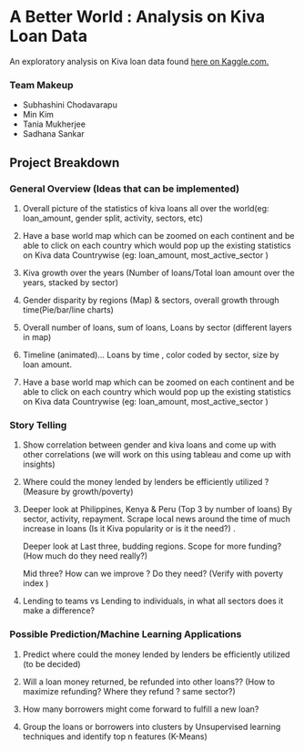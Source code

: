# A Better World : Analysis on Kiva Loan Data

An exploratory analysis on Kiva loan data found [here on Kaggle.com.](https://www.kaggle.com/kiva/data-science-for-good-kiva-crowdfunding)

### Team Makeup

* Subhashini Chodavarapu
* Min Kim
* Tania Mukherjee
* Sadhana Sankar

## Project Breakdown

### General Overview (Ideas that can be implemented)

1. Overall picture of the statistics of kiva loans all over the world(eg: loan_amount, gender split, activity, sectors, etc)

2. Have a base world map which can be zoomed on each continent and be able to click on each country which would pop up the existing statistics on Kiva data Countrywise (eg: loan_amount, most_active_sector )

3. Kiva growth over the years (Number of loans/Total loan amount over the years, stacked by sector)

4. Gender disparity by regions (Map) & sectors, overall growth through time(Pie/bar/line charts)

5. Overall number of loans, sum of loans, Loans by sector (different layers in map) 

6. Timeline (animated)… Loans by time , color coded by sector, size by loan amount.

7. Have a base world map which can be zoomed on each continent and be able to click on each country which would pop up the existing statistics on Kiva data Countrywise (eg: loan_amount, most_active_sector )

### Story Telling

1. Show correlation between gender and kiva loans and come up with other correlations (we will work on this using tableau and come up with insights)

2. Where could the money lended by lenders be efficiently utilized ? (Measure by growth/poverty)

3. Deeper look at Philippines, Kenya & Peru (Top 3 by number of loans) By sector, activity, repayment. Scrape local news        around the time of much increase in loans (Is it Kiva popularity or is it the need?) . 

   Deeper look at Last three, budding regions. Scope for more funding? (How much do they need really?)

   Mid three? How can we improve ? Do they need? (Verify with poverty index )

4. Lending to teams vs Lending to individuals, in what all sectors does it make a difference? 



### Possible Prediction/Machine Learning Applications

1. Predict where could the money lended by lenders be efficiently utilized (to be decided)

2. Will a loan money returned, be refunded into other loans?? (How to maximize refunding? Where they refund ? same sector?) 

3. How many borrowers might come forward to fulfill a new loan?

4. Group the loans or borrowers into clusters by Unsupervised learning techniques and identify top n features (K-Means)
